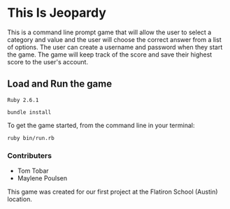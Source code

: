 # This Is Jeopardy

This is a command line prompt game that will allow the user to select a category and value and the user will choose the correct answer from a list of options.  The user can create a username and password when they start the game.  The game will keep track of the score and save their highest score to the user's account.

## Load and Run the game
```
Ruby 2.6.1
```  
```
bundle install
```
To get the game started, from the command line in your terminal:
```
ruby bin/run.rb
```

### Contributers

  * Tom Tobar
  * Maylene Poulsen

  This game was created for our first project at the Flatiron School (Austin) location.

 





